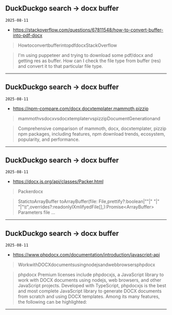 ## DuckDuckgo search -> docx buffer
`2025-08-11`

* https://stackoverflow.com/questions/67811548/how-to-convert-buffer-into-pdf-docx

<blockquote>
 HowtoconvertbufferintopdfdocxStackOverflow
</blockquote>
<blockquote>
I'm using puppeteer and trying to download some pdf/docx and getting res as buffer. How can I check the file type from buffer (res) and convert it to that particular file type.
</blockquote>

---

## DuckDuckgo search -> docx buffer
`2025-08-11`

* https://npm-compare.com/docx,docxtemplater,mammoth,pizzip

<blockquote>
 mammothvsdocxvsdocxtemplatervspizzipDocumentGenerationand
</blockquote>
<blockquote>
Comprehensive comparison of mammoth, docx, docxtemplater, pizzip npm packages, including features, npm download trends, ecosystem, popularity, and performance.
</blockquote>

---

## DuckDuckgo search -> docx buffer
`2025-08-11`

* https://docx.js.org/api/classes/Packer.html

<blockquote>
 Packerdocx
</blockquote>
<blockquote>
StatictoArrayBuffer toArrayBuffer(file: File,prettify?:boolean|&quot;&quot;|&quot; &quot;|&quot; &quot;|&quot;\t&quot;,overrides?:readonlyIXmlifyedFile[],):Promise&lt;ArrayBuffer&gt; Parameters file ...
</blockquote>

---

## DuckDuckgo search -> docx buffer
`2025-08-11`

* https://www.phpdocx.com/documentation/introduction/javascript-api

<blockquote>
 WorkwithDOCXdocumentsusingnodejsandwebbrowsersphpdocx
</blockquote>
<blockquote>
phpdocx Premium licenses include phpdocxjs, a JavaScript library to work with DOCX documents using nodejs, web browsers, and other JavaScript projects. Developed with TypeScript, phpdocxjs is the best and most complete JavaScript library to generate DOCX documents from scratch and using DOCX templates. Among its many features, the following can be highlighted:
</blockquote>

---

